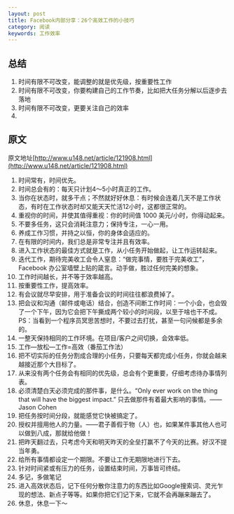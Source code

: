 ```yaml
---
layout: post
title: Facebook内部分享：26个高效工作的小技巧
category: 阅读
keywords: 工作效率
---
```


## 总结
1. 时间有限不可改变，能调整的就是优先级，按重要性工作
2. 时间有限不可改变，你要构建自己的工作节奏，比如把大任务分解以后逐步去落地
3. 时间有限不可改变，更要关注自己的效率
4. 

## 原文
原文地址[http://www.u148.net/article/121908.html](http://www.u148.net/article/121908.html)


1. 时间常有，时间优先。
2. 时间总会有的：每天只计划4～5小时真正的工作。
3. 当你在状态时，就多干点；不然就好好休息：有时候会连着几天不是工作状态，有时在工作状态时却又能天天忙活12小时，这都很正常的。
4. 重视你的时间，并使其值得重视：你的时间值 1000 美元/小时，你得动起来。
5. 不要多任务，这只会消耗注意力；保持专注，一心一用。
6. 养成工作习惯，并持之以恒，你的身体会适应的。
7. 在有限的时间内，我们总是非常专注并且有效率。
8. 进入工作状态的最佳方式就是工作，从小任务开始做起，让工作运转起来。
9. 迭代工作，期待完美收工会令人窒息：“做完事情，要胜于完美收工”，Facebook 办公室墙壁上贴的箴言。动手做，胜过任何完美的想象。
10. 工作时间越长，并不等于效率越高。
11. 按重要性工作，提高效率。
12. 有会议就尽早安排，用于准备会议的时间往往都浪费掉了。
13. 把会议和沟通（邮件或电话）结合，创造不间断工作时间：一个小会，也会毁了一个下午，因为它会把下午撕成两个较小的时间段，以至于啥也干不成。PS：当看到一个程序员冥思苦想时，不要过去打扰，甚至一句问候都是多余的。
14. 一整天保持相同的工作环境。在项目/客户之间切换，会效率低。
15. 工作—放松—工作=高效（番茄工作法）
16. 把不切实际的任务分割成合理的小任务，只要每天都完成小任务，你就会越来越接近那个大目标了。
17. 从来没有两个任务会有相同的优先级，总会有个更重要，仔细考虑待办事情列表。
18. 必须清楚白天必须完成的那件事，是什么。“Only ever work on the thing that will have the biggest impact.” 只去做那件有着最大影响的事情。——Jason Cohen
19. 把任务按时间分段，就能感觉它快被搞定了。
20. 授权并擅用他人的力量。——君子善假于物（人）也，如果某件事其他人也可以做到八成，那就给他做！
21. 把昨天翻过去，只考虑今天和明天昨天的全垒打赢不了今天的比赛。好汉不提当年勇。
22. 给所有事情都设定一个期限。不要让工作无期限地进行下去。
23. 针对时间紧或有压力的任务，设置结束时间，万事皆可终结。
24. 多记，多做笔记
25. 进入高效状态后，记下任何分散你注意力的东西比如Google搜索词、灵光乍现的想法、新点子等等。如果你把它们记下来，它就不会再蹦来蹦去了。
26. 休息，休息一下～